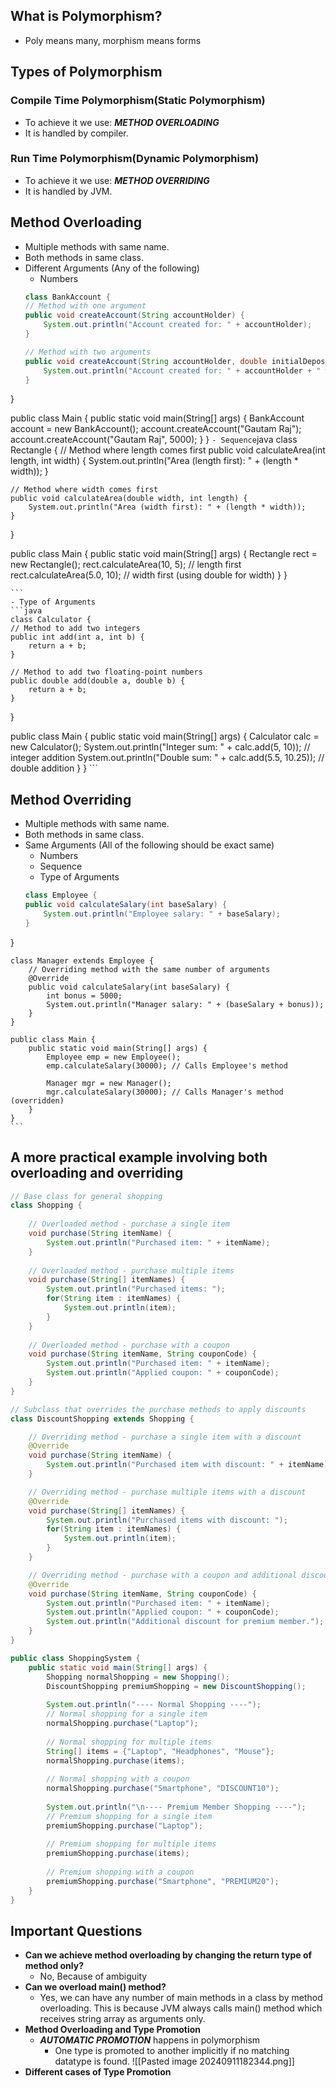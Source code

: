 ## What is Polymorphism?
- Poly means many, morphism means forms
## Types of Polymorphism

### Compile Time Polymorphism(Static Polymorphism)
- To achieve it we use: ***METHOD OVERLOADING***
- It is handled by compiler.
### Run Time Polymorphism(Dynamic Polymorphism)
- To achieve it we use: ***METHOD OVERRIDING***
- It is handled by JVM.

## Method Overloading
- Multiple methods with same name.
- Both methods in same class.
- Different Arguments (Any of the following)
	- Numbers
	```java
	class BankAccount {
    // Method with one argument
    public void createAccount(String accountHolder) {
        System.out.println("Account created for: " + accountHolder);
    }

    // Method with two arguments
    public void createAccount(String accountHolder, double initialDeposit) {
        System.out.println("Account created for: " + accountHolder + " with initial deposit: $" + initialDeposit);
    }
}

public class Main {
    public static void main(String[] args) {
        BankAccount account = new BankAccount();
        account.createAccount("Gautam Raj");
        account.createAccount("Gautam Raj", 5000);
    }
}
    ```
	- Sequence
	```java
	class Rectangle {
    // Method where length comes first
    public void calculateArea(int length, int width) {
        System.out.println("Area (length first): " + (length * width));
    }

    // Method where width comes first
    public void calculateArea(double width, int length) {
        System.out.println("Area (width first): " + (length * width));
    }
}

public class Main {
    public static void main(String[] args) {
        Rectangle rect = new Rectangle();
        rect.calculateArea(10, 5);   // length first
        rect.calculateArea(5.0, 10); // width first (using double for width)
    }
}

	```
	- Type of Arguments
	```java
	class Calculator {
    // Method to add two integers
    public int add(int a, int b) {
        return a + b;
    }

    // Method to add two floating-point numbers
    public double add(double a, double b) {
        return a + b;
    }
}

public class Main {
    public static void main(String[] args) {
        Calculator calc = new Calculator();
        System.out.println("Integer sum: " + calc.add(5, 10));          // integer addition
        System.out.println("Double sum: " + calc.add(5.5, 10.25));      // double addition
    }
}
	```
## Method Overriding
- Multiple methods with same name.
- Both methods in same class.
- Same Arguments (All of the following should be exact same)
	- Numbers
	- Sequence
	- Type of Arguments
	```java
	class Employee {
    public void calculateSalary(int baseSalary) {
        System.out.println("Employee salary: " + baseSalary);
    }
}

	class Manager extends Employee {
	    // Overriding method with the same number of arguments
	    @Override
	    public void calculateSalary(int baseSalary) {
	        int bonus = 5000;
	        System.out.println("Manager salary: " + (baseSalary + bonus));
	    }
	}
	
	public class Main {
	    public static void main(String[] args) {
	        Employee emp = new Employee();
	        emp.calculateSalary(30000); // Calls Employee's method
	
	        Manager mgr = new Manager();
	        mgr.calculateSalary(30000); // Calls Manager's method (overridden)
	    }
	}
	```

## A more practical example involving both overloading and overriding
```java
// Base class for general shopping
class Shopping {
    
    // Overloaded method - purchase a single item
    void purchase(String itemName) {
        System.out.println("Purchased item: " + itemName);
    }
    
    // Overloaded method - purchase multiple items
    void purchase(String[] itemNames) {
        System.out.println("Purchased items: ");
        for(String item : itemNames) {
            System.out.println(item);
        }
    }
    
    // Overloaded method - purchase with a coupon
    void purchase(String itemName, String couponCode) {
        System.out.println("Purchased item: " + itemName);
        System.out.println("Applied coupon: " + couponCode);
    }
}

// Subclass that overrides the purchase methods to apply discounts
class DiscountShopping extends Shopping {

    // Overriding method - purchase a single item with a discount
    @Override
    void purchase(String itemName) {
        System.out.println("Purchased item with discount: " + itemName);
    }

    // Overriding method - purchase multiple items with a discount
    @Override
    void purchase(String[] itemNames) {
        System.out.println("Purchased items with discount: ");
        for(String item : itemNames) {
            System.out.println(item);
        }
    }

    // Overriding method - purchase with a coupon and additional discount
    @Override
    void purchase(String itemName, String couponCode) {
        System.out.println("Purchased item: " + itemName);
        System.out.println("Applied coupon: " + couponCode);
        System.out.println("Additional discount for premium member.");
    }
}

public class ShoppingSystem {
    public static void main(String[] args) {
        Shopping normalShopping = new Shopping();
        DiscountShopping premiumShopping = new DiscountShopping();
        
        System.out.println("---- Normal Shopping ----");
        // Normal shopping for a single item
        normalShopping.purchase("Laptop");
        
        // Normal shopping for multiple items
        String[] items = {"Laptop", "Headphones", "Mouse"};
        normalShopping.purchase(items);
        
        // Normal shopping with a coupon
        normalShopping.purchase("Smartphone", "DISCOUNT10");
        
        System.out.println("\n---- Premium Member Shopping ----");
        // Premium shopping for a single item
        premiumShopping.purchase("Laptop");
        
        // Premium shopping for multiple items
        premiumShopping.purchase(items);
        
        // Premium shopping with a coupon
        premiumShopping.purchase("Smartphone", "PREMIUM20");
    }
}
```
## Important Questions
- **Can we achieve method overloading by changing the return type of method only?**
	- No, Because of ambiguity
- **Can we overload main() method?**
	- Yes, we can have any number of main methods in a class by method overloading. This is because JVM always calls main() method which receives string array as arguments only.
- **Method Overloading and Type Promotion**
	- ***AUTOMATIC PROMOTION*** happens in polymorphism
		- One type is promoted to another implicitly if no matching datatype is found.
		 ![[Pasted image 20240911182344.png]]
- **Different cases of Type Promotion**